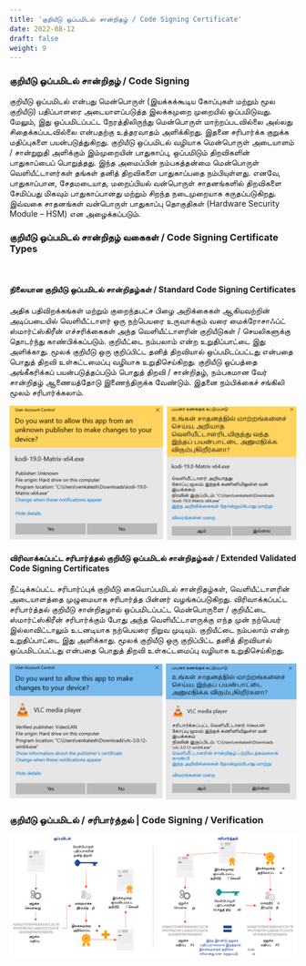 ```yaml
---
title: 'குறியீடு ஒப்பமிடல் சான்றிதழ் / Code Signing Certificate'
date: 2022-08-12
draft: false
weight: 9
---
```


### குறியீடு ஒப்பமிடல் சான்றிதழ் / Code Signing

குறியீடு ஒப்பமிடல் என்பது மென்பொருள் (இயக்கக்கூடிய கோப்புகள் மற்றும் மூல குறியீடு) பதிப்பாளரை அடையாளப்படுத்த இலக்கமுறை முறையில் ஒப்பமிடுவது.​ மேலும், இது ஒப்பமிடப்பட்ட நேரத்திலிருந்து மென்பொருள் மாற்றப்படவில்லை அல்லது சிதைக்கப்படவில்லை என்பதற்கு உத்தரவாதம் அளிக்கிறது. இதனை சரிபார்க்க குறுக்க மதிப்புகளை பயன்படுத்துகிறது. ​குறியீடு ஒப்பமிடல் வழியாக மென்பொருள் அடையாளம் / சான்றுறுதி அளிக்கும் இம்முறையின் பாதுகாப்பு,  ஒப்பமிடும் திறவிகளின் பாதுகாப்பைப் பொறுத்தது. இந்த அமைப்பின் நம்பகத்தன்மை மென்பொருள் வெளியீட்டாளர்கள் தங்கள் தனித் திறவிகளை பாதுகாப்பதை நம்பியுள்ளது​. எனவே, பாதுகாப்பான, சேதமடையாத, மறைப்பியல் வன்பொருள் சாதனங்களில் திறவிகளை சேமிப்பது மிகவும் பாதுகாப்பானது மற்றும் சிறந்த நடைமுறையாக கருதப்படுகிறது.​ இவ்வகை சாதனங்கள் வன்பொருள் பாதுகாப்பு தொகுதிகள் (Hardware Security Module – HSM) என அழைக்கப்படும்.​

### குறியீடு ஒப்பமிடல் சான்றிதழ் வகைகள் / Code Signing Certificate Types 
<br>

#### நிலையான குறியீடு ஒப்பமிடல் சான்றிதழ்கள் / Standard Code Signing Certificates
அதிக பதிவிறக்கங்கள் மற்றும் குறைந்தபட்ச பிழை அறிக்கைகள் ஆகியவற்றின் அடிப்படையில் வெளியீட்டாளர் ஒரு நற்பெயரை உருவாக்கும் வரை மைக்ரோசாஃப்ட் ஸ்மார்ட்ஸ்கிரீன் எச்சரிக்கைகள் அந்த வெளியீட்டாளரின் குறியீடுகள் / செயலிகளுக்கு தொடர்ந்து காண்பிக்கப்படும். குறியீட்டை நம்பலாம் என்ற உறுதிப்பாட்டை இது அளிக்காது. மூலக் குறியீடு ஒரு குறிப்பிட்ட தனித் திறவியால் ஒப்பமிடப்பட்டது என்பதை பொதுத் திறவி உள்கட்டமைப்பு வழியாக உறுதிசெய்கிறது. 
குறியீடு ஒப்பத்தை அங்கீகரிக்கப் பயன்படுத்தப்படும் பொதுத் திறவி / சான்றிதழ், நம்பகமான வேர் சான்றிதழ் ஆணையத்தோடு இணைந்திருக்க வேண்டும். இதனை நம்பிக்கைச் சங்கிலி மூலம் சரிபார்க்கலாம்.

<img src="images/pki-ta/standard-cs-ta.png">

#### விரிவாக்கப்பட்ட சரிபார்த்தல் குறியீடு ஒப்பமிடல் சான்றிதழ்கள் / Extended Validated Code Signing Certificates

நீட்டிக்கப்பட்ட சரிபார்ப்புக் குறியீடு கையொப்பமிடல் சான்றிதழ்கள், வெளியீட்டாளரின் அடையாளத்தை முழுமையாக சரிபார்த்த பின்னர் வழங்கப்படுகிறது. விரிவாக்கப்பட்ட சரிபார்த்தல் குறியீடு சான்றிதழால் ஒப்பமிடப்பட்ட மென்பொருளை / குறியீட்டை ஸ்மார்ட்ஸ்கிரீன் சரிபார்க்கும் போது அந்த வெளியீட்டாளருக்கு எந்த முன் நற்பெயர் இல்லாவிட்டாலும் உடனடியாக நற்பெயரை நிறுவ முடியும். குறியீட்டை நம்பலாம் என்ற உறுதிப்பாட்டை இது அளிக்காது. மூலக் குறியீடு ஒரு குறிப்பிட்ட தனித் திறவியால் ஒப்பமிடப்பட்டது என்பதை பொதுத் திறவி உள்கட்டமைப்பு வழியாக உறுதிசெய்கிறது.

<img src="images/pki-ta/ev-cs-ta.png">   

### குறியீடு ஒப்பமிடல் / சரிபார்த்தல் | Code Signing / Verification

<img src="images/pki-ta/code-signing-verification-ta.svg">